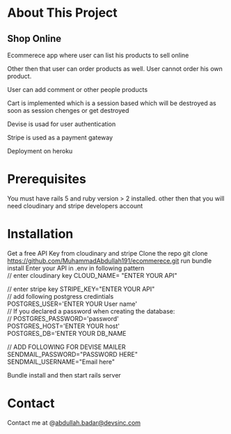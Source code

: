 <h1>About This Project</h1>
<h2>Shop Online</h2>

Ecommerece app where user can list his products to sell online

Other then that user can order products as well. User cannot order his own product.

User can add comment or other people products

Cart is implemented which is a session based which will be destroyed as soon as session chenges or get destroyed

Devise is usad for user authentication

Stripe is used as a payment gateway

Deployment on heroku

<h1>Prerequisites</h1>
You must have rails 5 and ruby version > 2 installed. other then that you will need cloudinary and stripe developers account


<h1>Installation</h1>

 Get a free API Key from cloudinary and stripe
 Clone the repo
 git clone https://github.com/MuhammadAbdullah191/ecommerece.git
 run bundle install
 Enter your API in .env in following pattern
 <br/>
 // enter cloudinary key
 CLOUD_NAME= "ENTER YOUR API"
 
 // enter stripe key
 STRIPE_KEY="ENTER YOUR API"
 <br/>
 // add following postgress credintials
 <br/>
 POSTGRES_USER='ENTER YOUR User name'
 <br/>
// If you declared a password when creating the database:
<br/>
// POSTGRES_PASSWORD='password'
<br/>
POSTGRES_HOST='ENTER YOUR host'
<br/>
POSTGRES_DB='ENTER YOUR DB_NAME

// ADD FOLLOWING FOR DEVISE MAILER
<br/>
SENDMAIL_PASSWORD="PASSWORD HERE"
<br/>
SENDMAIL_USERNAME="Email here"

Bundle install and then start rails server


<h1>Contact</h1>

Contact me at @abdullah.badar@devsinc.com
